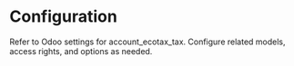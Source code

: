 # Configuration

Refer to Odoo settings for account_ecotax_tax. Configure related models, access rights, and options as needed.
